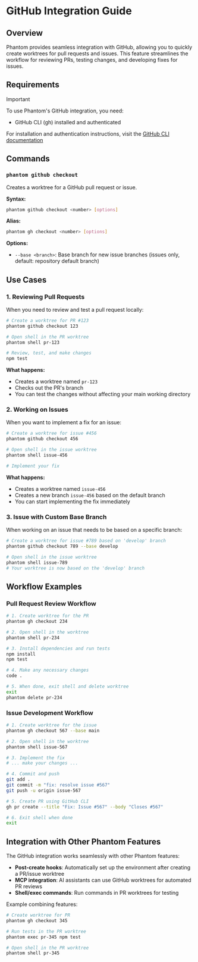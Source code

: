 # GitHub Integration Guide

## Overview

Phantom provides seamless integration with GitHub, allowing you to quickly create worktrees for pull requests and issues. This feature streamlines the workflow for reviewing PRs, testing changes, and developing fixes for issues.

## Requirements

> [!IMPORTANT]  
> To use Phantom's GitHub integration, you need:
> - GitHub CLI (gh) installed and authenticated
> 
> For installation and authentication instructions, visit the [GitHub CLI documentation](https://cli.github.com/manual/)

## Commands

### `phantom github checkout`

Creates a worktree for a GitHub pull request or issue.

**Syntax:**
```bash
phantom github checkout <number> [options]
```

**Alias:**
```bash
phantom gh checkout <number> [options]
```

**Options:**
- `--base <branch>`: Base branch for new issue branches (issues only, default: repository default branch)

## Use Cases

### 1. Reviewing Pull Requests

When you need to review and test a pull request locally:

```bash
# Create a worktree for PR #123
phantom github checkout 123

# Open shell in the PR worktree
phantom shell pr-123

# Review, test, and make changes
npm test
```

**What happens:**
- Creates a worktree named `pr-123`
- Checks out the PR's branch
- You can test the changes without affecting your main working directory

### 2. Working on Issues

When you want to implement a fix for an issue:

```bash
# Create a worktree for issue #456
phantom github checkout 456

# Open shell in the issue worktree
phantom shell issue-456

# Implement your fix
```

**What happens:**
- Creates a worktree named `issue-456`
- Creates a new branch `issue-456` based on the default branch
- You can start implementing the fix immediately

### 3. Issue with Custom Base Branch

When working on an issue that needs to be based on a specific branch:

```bash
# Create a worktree for issue #789 based on 'develop' branch
phantom github checkout 789 --base develop

# Open shell in the issue worktree
phantom shell issue-789
# Your worktree is now based on the 'develop' branch
```

## Workflow Examples

### Pull Request Review Workflow

```bash
# 1. Create worktree for the PR
phantom gh checkout 234

# 2. Open shell in the worktree
phantom shell pr-234

# 3. Install dependencies and run tests
npm install
npm test

# 4. Make any necessary changes
code .

# 5. When done, exit shell and delete worktree
exit
phantom delete pr-234
```

### Issue Development Workflow

```bash
# 1. Create worktree for the issue
phantom gh checkout 567 --base main

# 2. Open shell in the worktree
phantom shell issue-567

# 3. Implement the fix
# ... make your changes ...

# 4. Commit and push
git add .
git commit -m "fix: resolve issue #567"
git push -u origin issue-567

# 5. Create PR using GitHub CLI
gh pr create --title "Fix: Issue #567" --body "Closes #567"

# 6. Exit shell when done
exit
```


## Integration with Other Phantom Features

The GitHub integration works seamlessly with other Phantom features:

- **Post-create hooks**: Automatically set up the environment after creating a PR/issue worktree
- **MCP integration**: AI assistants can use GitHub worktrees for automated PR reviews
- **Shell/exec commands**: Run commands in PR worktrees for testing

Example combining features:
```bash
# Create worktree for PR
phantom gh checkout 345

# Run tests in the PR worktree
phantom exec pr-345 npm test

# Open shell in the PR worktree
phantom shell pr-345
```